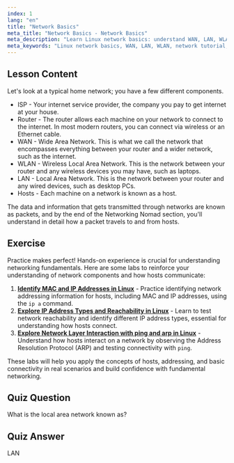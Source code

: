 ```yaml
---
index: 1
lang: "en"
title: "Network Basics"
meta_title: "Network Basics - Network Basics"
meta_description: "Learn Linux network basics: understand WAN, LAN, WLAN, routers, and hosts. Start your networking journey with this beginner's guide!"
meta_keywords: "Linux network basics, WAN, LAN, WLAN, network tutorial, beginner Linux, networking guide, Linux concepts"
---
```


## Lesson Content

Let's look at a typical home network; you have a few different components.

- ISP - Your internet service provider, the company you pay to get internet at your house.
- Router - The router allows each machine on your network to connect to the internet. In most modern routers, you can connect via wireless or an Ethernet cable.
- WAN - Wide Area Network. This is what we call the network that encompasses everything between your router and a wider network, such as the internet.
- WLAN - Wireless Local Area Network. This is the network between your router and any wireless devices you may have, such as laptops.
- LAN - Local Area Network. This is the network between your router and any wired devices, such as desktop PCs.
- Hosts - Each machine on a network is known as a host.

The data and information that gets transmitted through networks are known as packets, and by the end of the Networking Nomad section, you'll understand in detail how a packet travels to and from hosts.

## Exercise

Practice makes perfect! Hands-on experience is crucial for understanding networking fundamentals. Here are some labs to reinforce your understanding of network components and how hosts communicate:

1. **[Identify MAC and IP Addresses in Linux](https://labex.io/labs/linux-identify-mac-and-ip-addresses-in-linux-592731)** - Practice identifying network addressing information for hosts, including MAC and IP addresses, using the `ip a` command.
2. **[Explore IP Address Types and Reachability in Linux](https://labex.io/labs/linux-explore-ip-address-types-and-reachability-in-linux-592780)** - Learn to test network reachability and identify different IP address types, essential for understanding how hosts connect.
3. **[Explore Network Layer Interaction with ping and arp in Linux](https://labex.io/labs/linux-explore-network-layer-interaction-with-ping-and-arp-in-linux-592746)** - Understand how hosts interact on a network by observing the Address Resolution Protocol (ARP) and testing connectivity with `ping`.

These labs will help you apply the concepts of hosts, addressing, and basic connectivity in real scenarios and build confidence with fundamental networking.

## Quiz Question

What is the local area network known as?

## Quiz Answer

LAN
